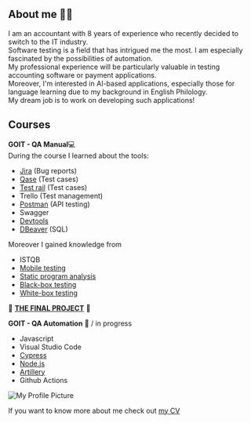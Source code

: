 ## About me 👩‍💻    
I am an accountant with 8 years of experience who recently decided to switch to the IT industry.   
Software testing is a field that has intrigued me the most. I am especially fascinated by the possibilities of automation.   
My professional experience will be particularly valuable in testing accounting software or payment applications.   
Moreover, I'm interested in AI-based applications, especially those for language learning due to my background in English Philology.  
My dream job is to work on developing such applications!

## Courses  
**GOIT - QA Manual**💻       
During the course I learned about the tools:
- [Jira](https://drive.google.com/drive/u/0/folders/1IbycCgwFPneMWGJNq9SR7_6Zshm62Wwd) (Bug reports)
- [Qase](https://drive.google.com/drive/u/0/folders/1B_SInzXFwXq16Vc1ZLXdUm6b82ryvdUK) (Test cases)
- [Test rail](https://drive.google.com/drive/u/0/folders/1WAcVLwVqq_LVQzAyhestuy-SwGSa9s0J) (Test cases)
- Trello (Test management)
- [Postman](https://docs.google.com/document/d/1lVblZyvtuSBFuMo8qjDdKPhOaEVs4bIAleqFFviJ1mM/edit) (API testing)
- Swagger
- [Devtools](https://docs.google.com/document/d/1a2UPkmNJ5ZvBmqTcOKf9Q42Ux8e5i0vjIHgxjvy_qC0/edit)
- [DBeaver](https://docs.google.com/document/d/1qCZ5hgzyzTVNhGEKbu1HZlDvBDosgRloRiu83ilOwGo/edit)  (SQL)


Moreover I gained knowledge from
- ISTQB
- [Mobile testing](https://drive.google.com/drive/u/0/folders/1CZ5Cxr-Cafes31sX29Ebn7K_IxpsD6kK)
- [Static program analysis](https://drive.google.com/drive/u/0/folders/1FpLNGYRdNFHPcM3ALjPHfn8xcEMBNSSq)
- [Black-box testing](https://docs.google.com/document/d/1BtYBNY1wCkiWgkfFmUu4AaC73UPrGa1jTCzpOomGbnA/edit)
- [White-box testing](https://docs.google.com/document/d/1NHhuowMAPd615HyXJTk1bUjRc43JPkMNS9TMvXB5-sM/edit)



 🚀 [**THE FINAL PROJECT**](https://docs.google.com/presentation/d/1CXtxnlHd7Y-HybfeOGOI3J84Txl9VztBW7NaGl_HDl8/edit#slide=id.g1213a43354d_0_0) 🚀


**GOIT - QA Automation** 🤖 / in progress
- Javascript
- Visual Studio Code
- [Cypress](https://github.com/nowikat/cypress)
- [Node.js](https://github.com/nowikat/goit-js-hw-08)
- [Artillery](https://github.com/nowikat/cypress/tree/main/artillery)
- Github Actions

![My Profile Picture](https://tse4.mm.bing.net/th/id/OIG1.LhciZYmSI9GAe3Dk.Ln9?pid=ImgGn)

If you want to know more about me check out [my CV](https://nowikat.github.io/Portfolio/resume/index.html)



